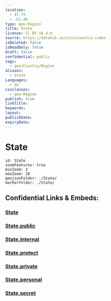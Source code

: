 ```yaml
---
location:
  - 47.79
  - -61.48
type: geo-Region
title: State
license: CC BY-SA 4.0
source: https://datahub.io/core/country-codes
isDeleted: false
isReadOnly: false
draft: false
confidential: public
tags:
  - geo/Country/Region
aliases:
  - State
Languages:
  - de
cssclasses:
  - geo-Region
publish: true
linkTitle:
keywords:
layout:
publishDate:
expiryDate:
---
```


# State

```leaflet
id: State
zoomFeatures: true 
minZoom: 2 
maxZoom: 18
geojsonFolder: ./State/
markerFolder: ./State/
```


## Confidential Links & Embeds: 

### [State](/_Standards/Earth/Continent/America~North/Canada/State.md) 

### [State.public](/_public/Earth/Continent/America~North/Canada/State.public.md) 

### [State.internal](/_internal/Earth/Continent/America~North/Canada/State.internal.md) 

### [State.protect](/_protect/Earth/Continent/America~North/Canada/State.protect.md) 

### [State.private](/_private/Earth/Continent/America~North/Canada/State.private.md) 

### [State.personal](/_personal/Earth/Continent/America~North/Canada/State.personal.md) 

### [State.secret](/_secret/Earth/Continent/America~North/Canada/State.secret.md)

